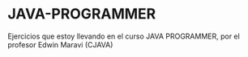 # JAVA-PROGRAMMER
Ejercicios que estoy llevando en el curso JAVA PROGRAMMER, por el profesor Edwin Maravi (CJAVA)
